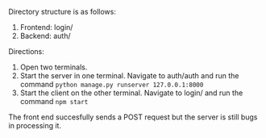 Directory structure is as follows:
1. Frontend: login/
2. Backend: auth/

Directions:
1. Open two terminals.
2. Start the server in one terminal. Navigate to auth/auth and run the command `python manage.py runserver 127.0.0.1:8000`
3. Start the client on the other terminal. Navigate to login/ and run the command `npm start`

The front end succesfully sends a POST request but the server is still bugs in processing it.
